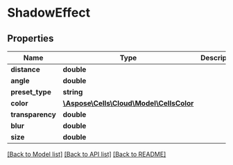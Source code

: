 # ShadowEffect

## Properties
Name | Type | Description | Notes
------------ | ------------- | ------------- | -------------
**distance** | **double** |  | [optional] 
**angle** | **double** |  | [optional] 
**preset_type** | **string** |  | [optional] 
**color** | [**\Aspose\Cells\Cloud\Model\CellsColor**](CellsColor.md) |  | [optional] 
**transparency** | **double** |  | [optional] 
**blur** | **double** |  | [optional] 
**size** | **double** |  | [optional] 

[[Back to Model list]](../README.md#documentation-for-models) [[Back to API list]](../README.md#documentation-for-api-endpoints) [[Back to README]](../README.md)



